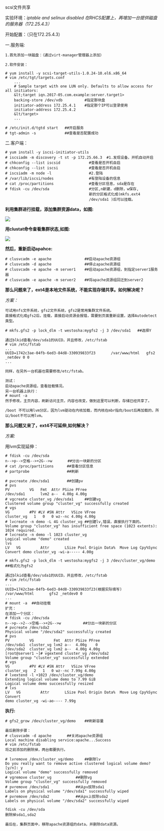 scsi文件共享

实验环境：*iptable and selinux disabled*
*在RHCS配置上，再增加一台提供磁盘的服务器（172.25.4.3）*
    
开始配置：（只在172.25.4.3）

一.服务端:

    1.首先添加一块磁盘：（通过virt-manager管理器上添加）

    2.软件安装：

    # yum install -y scsi-target-utils-1.0.24-10.el6.x86_64
    # vim /etc/tgt/targets.conf
        ...
        # Sample target with one LUN only. Defaults to allow access for all initiators:
        &lt;target iqn.2017-05.com.example:server.target1>
        backing-store /dev/vdb          #指定那块盘
        initiator-address 172.25.4.1    #指定那个IP可以登录使用 
        initiator-address 172.25.4.2        
        &lt/target>
        ...

    # /etc/init.d/tgtd start   ##开启服务
    # tgt-admin -s             ##查看是否配置成功

二.客户端：

    # yum install -y iscsi-initiator-utils
    # iscsiadm -m discovery -t st -p 172.25.66.3  #1.发现设备，开机自动开启
    # chkconfig --list iscsid             #查看是否开机自启
    # chkconfig --list iscsi              #查看是否开机自启
    # iscsiadm -m node -l                 #2.登陆
    # /var/lib/iscsi/nodes                #有登陆设备的信息
    # cat /proc/partitions                #查看分区信息，sda是存在
    # fdisk -cu /dev/sda                  #分区,n新建，d删除，w保存,
                                          新的分区格式化成(mkfs.ext4 
                                          /dev/sda1 )后可以挂载。
**利用集群进行挂载，添加集群资源data，如图:**

![](http://mdpicture-1253499256.file.myqcloud.com/Screenshot%20from%202017-12-04%2020-48-25.png)

**用clustat命令查看集群状态,如图:**

![](http://mdpicture-1253499256.file.myqcloud.com/Screenshot%20from%202017-12-04%2020-49-50.png)

**然后，重新启动apahce:**

    # clusvcadm -e apache               ##启动apache资源组
    # clusvcadm -d apache               ##停止apache资源组
    # clusvcadm -e apache -m server1    ##启动apache资源组，到指定server1服务器
    # clusvcadm -e apache -m server2    ##将apache资源组回迁到server2  

**那么问题来了，ext4是本地文件系统，不能实现存储共享。如何解决呢？**

*方案：*

    可试用nfs文件系统，gfs2文件系统，gfs2是常用集群文件系统。
    直接格式化成gfs2后，挂载，直接启动资源会报错，需要到页面重新设置，选择Autodetect类型。

    # mkfs.gfs2 -p lock_dlm -t westosha:mygfs2 -j 3 /dev/sda1   ##选择Y

    通过blkid查看/dev/sda1的UUID，并且修改，/etc/fstab
    # vim /etc/fstab
    ...
    UUID=1742c3ae-04fb-6ed3-84d8-330939833f23       /var/www/html   gfs2 _netdev 0 0
    ...

    同样，在另外一台机器也需要修改/etc/fstab。

    测试：
    启动apache资源组，查看挂载情况。
    另一台机器上执行：
    # mount -a
    然手修改，主页内容，刷新访问主页，内容也改变，做到这里可以判断，存储已经共享了。

    /boot 不可以用lvm分区，因为lvm驱动在内核加载，而内核在mbr指向/boot后再加载的，所以/boot不可以用lvm。

**那么问题又来了，ext4不可延伸,如何解决？**

*方案:*

用lvm实现延伸：

    # fdisk -cu /dev/sda
    n-->p-->空格-->+2G-->w       ##分出一块新的分区
    # cat /proc/partitions      ##查看分区信息
    # partprobe                 ##刷新

    # pvcreate /dev/sda1        ##创建pv
    # pvs
    PV         VG   Fmt  Attr PSize PFree
    /dev/sda1       lvm2 a--  4.00g 4.00g
    # vgcreate cluster_vg /dev/sda1     ##创建vg
    Clustered volume group "cluster_vg" successfully created
    # vgs
    VG         #PV #LV #SN Attr   VSize VFree
    cluster_vg   1   0   0 wz--nc 4.00g 4.00g
    # lvcreate -n demo -L 4G cluster_vg ##创建lv,错误，直接执行下面的。
    Volume group "cluster_vg" has insufficient free space (1023 extents): 1024 required.
    # lvcreate -n demo -l 1023 cluster_vg
    Logical volume "demo" created
    lvs
    LV   VG         Attr       LSize Pool Origin Data%  Move Log Cpy%Sync Convert demo cluster_vg -wi-a----- 4.00g

    # mkfs.gfs2 -p lock_dlm -t westosha:mygfs2 -j 3 /dev/cluster_vg/demo            ##格式化为gfs2

    通过blkid查看/dev/sda1的UUID，并且修改，/etc/fstab
    # vim /etc/fstab
    ...
    UUID=1742c3ae-04fb-6ed3-84d8-330939833f23(根据实际填写)       /var/www/html       gfs2 _netdev0 0
    ...
    # mount -a  ##自动挂载
    扩充：
    在添加一个分区：
    # fdisk -cu /dev/sda
    n-->p-->2-->空格-->+2G-->w          ##分出一块新的分区
    # pvcreate /dev/sda2 
    Physical volume "/dev/sda2" successfully created
    # pvs
    PV         VG         Fmt  Attr PSize PFree
    /dev/sda1  cluster_vg lvm2 a--  4.00g    0 
    /dev/sda2  cluster_vg lvm2 a--  4.00g 4.00g
    [root@server1 ~]# vgextend cluster_vg /dev/sda2 
    Volume group "cluster_vg" successfully extended
    # vgs
    VG         #PV #LV #SN Attr   VSize VFree
    cluster_vg   2   1   0 wz--nc 7.99g 4.00g
    # lvextend -l +1023 /dev/cluster_vg/demo 
    Extending logical volume demo to 7.99 GiB
    Logical volume demo successfully resized
    # lvs
    LV   VG         Attr       LSize Pool Origin Data%  Move Log Cpy%Sync Convert
    demo cluster_vg -wi-ao---- 7.99g

**执行:**

    # gfs2_grow /dev/cluster_vg/demo    ##刷新容量

    最后删除步骤：
    # clusvcadm -d apache       ##关闭apache资源组
    Local machine disabling service:apache...Success
    # vim /etc/fstab
    将之前添加的删除掉，两台都要执行。

    # lvremove /dev/cluster_vg/demo     ##删除lv
    Do you really want to remove active clustered logical volume demo? [y/n]: y
    Logical volume "demo" successfully removed
    # vgremove cluster_vg           ##删除vg
    Volume group "cluster_vg" successfully removed
    # pvremove /dev/sda1            ##从pv拔除sda1
    Labels on physical volume "/dev/sda1" successfully wiped
    # pvremove /dev/sda2            ##从pv上拔除sda2
    Labels on physical volume "/dev/sda2" successfully wiped

    fdisk -cu /dev/sda
    删除掉sda1,sda2

    最后在，集群页面中，移除apache资源组的data，并删除data资源。
